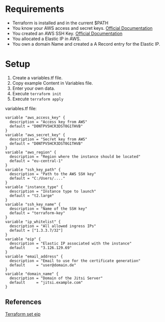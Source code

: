 # Requirements

- Terraform is installed and in the current \$PATH
- You know your AWS access and secret keys. [Official Documentation](https://docs.aws.amazon.com/general/latest/gr/aws-sec-cred-types.html)
- You created an AWS SSH Key. [Official Documentation](https://docs.aws.amazon.com/ground-station/latest/ug/create-ec2-ssh-key-pair.html)
- You allocated a Elastic IP in AWS.
- You own a domain Name and created a A Record entry for the Elastic IP.

# Setup

1. Create a variables.tf file.
2. Copy example Content in Variables file.
3. Enter your own data.
4. Execute `terraform init`
5. Execute `terraform apply`

variables.tf file:

```
variable "aws_access_key" {
  description = "Access key from AWS"
  default = "D0NTPV5HCR3DST0G1THVB"
}
variable "aws_secret_key" {
  description = "Secret key from AWS"
  default = "D0NTPV5HCR3DST0G1THVB"
}
variable "aws_region" {
  description = "Region where the instance should be located"
  default = "eu-central-1"
}
variable "ssh_key_path" {
  description = "Path to the AWS SSH key"
  default = "C:/Users/...."
}
variable "instance_type" {
  description = "Instance type to launch"
  default = "t2.large"
}
variable "ssh_key_name" {
  description = "Name of the SSH key"
  default = "terraform-key"
}
variable "ip_whitelist" {
  description = "All allowed ingress IPs"
  default = ["1.3.3.7/32"]
}
variable "eip" {
  description = "Elastic IP associated with the instance"
  default     = "3.126.129.69"
}
variable "email_address" {
  description = "Email to use for the certificate generation"
  default     = "user@domain.de"
}
variable "domain_name" {
  description = "Domain of the Jitsi Server"
  default     = "jitsi.example.com"
}
```

## References

[Terraform set eip](https://www.terraform.io/docs/providers/aws/r/eip_association.html)
